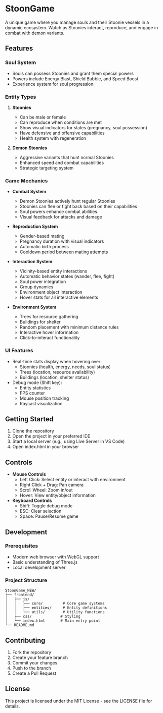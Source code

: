 # StoonGame

A unique game where you manage souls and their Stoonie vessels in a dynamic ecosystem. Watch as Stoonies interact, reproduce, and engage in combat with demon variants.

## Features

### Soul System
- Souls can possess Stoonies and grant them special powers
- Powers include Energy Blast, Shield Bubble, and Speed Boost
- Experience system for soul progression

### Entity Types
1. **Stoonies**
   - Can be male or female
   - Can reproduce when conditions are met
   - Show visual indicators for states (pregnancy, soul possession)
   - Have defensive and offensive capabilities
   - Health system with regeneration

2. **Demon Stoonies**
   - Aggressive variants that hunt normal Stoonies
   - Enhanced speed and combat capabilities
   - Strategic targeting system

### Game Mechanics
- **Combat System**
  - Demon Stoonies actively hunt regular Stoonies
  - Stoonies can flee or fight back based on their capabilities
  - Soul powers enhance combat abilities
  - Visual feedback for attacks and damage

- **Reproduction System**
  - Gender-based mating
  - Pregnancy duration with visual indicators
  - Automatic birth process
  - Cooldown period between mating attempts

- **Interaction System**
  - Vicinity-based entity interactions
  - Automatic behavior states (wander, flee, fight)
  - Soul power integration
  - Group dynamics
  - Environment object interaction
  - Hover stats for all interactive elements

- **Environment System**
  - Trees for resource gathering
  - Buildings for shelter
  - Random placement with minimum distance rules
  - Interactive hover information
  - Click-to-interact functionality

### UI Features
- Real-time stats display when hovering over:
  - Stoonies (health, energy, needs, soul status)
  - Trees (location, resource availability)
  - Buildings (location, shelter status)
- Debug mode (Shift key):
  - Entity statistics
  - FPS counter
  - Mouse position tracking
  - Raycast visualization

## Getting Started

1. Clone the repository
2. Open the project in your preferred IDE
3. Start a local server (e.g., using Live Server in VS Code)
4. Open index.html in your browser

## Controls
- **Mouse Controls**
  - Left Click: Select entity or interact with environment
  - Right Click + Drag: Pan camera
  - Scroll Wheel: Zoom in/out
  - Hover: View entity/object information
- **Keyboard Controls**
  - Shift: Toggle debug mode
  - ESC: Clear selection
  - Space: Pause/Resume game

## Development

### Prerequisites
- Modern web browser with WebGL support
- Basic understanding of Three.js
- Local development server

### Project Structure
```
StoonGame_NEW/
├── frontend/
│   ├── js/
│   │   ├── core/         # Core game systems
│   │   ├── entities/     # Entity definitions
│   │   └── utils/        # Utility functions
│   ├── css/             # Styling
│   └── index.html       # Main entry point
└── README.md
```

## Contributing
1. Fork the repository
2. Create your feature branch
3. Commit your changes
4. Push to the branch
5. Create a Pull Request

## License
This project is licensed under the MIT License - see the LICENSE file for details.
